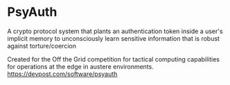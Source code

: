 # PsyAuth
A crypto protocol system that plants an authentication token inside a user's implicit memory to unconsciously learn sensitive information that is robust against torture/coercion

Created for the Off the Grid competition for tactical computing capabilities for operations at the edge in austere environments. https://devpost.com/software/psyauth
